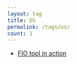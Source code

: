 ```yaml
---
layout: tag
title: OS
permalink: /tags/os/
count: 1
---
```


- [FIO tool in action](https://ordiy.github.io/posts/2022-01-01-fio-tool-action/)
